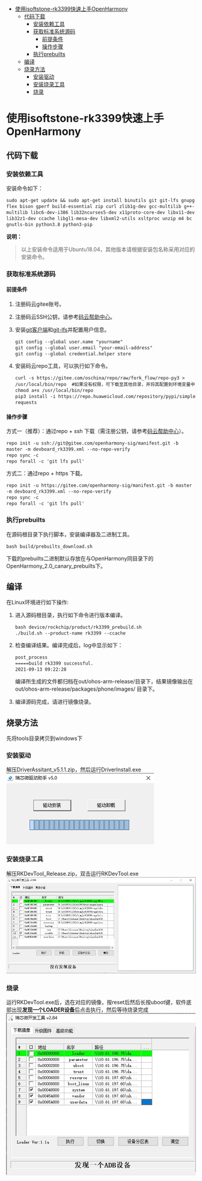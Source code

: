 - [使用isoftstone-rk3399快速上手OpenHarmony](#使用isoftstone-rk3399快速上手openharmony)
  - [代码下载](#代码下载)
    - [安装依赖工具](#安装依赖工具)
    - [获取标准系统源码](#获取标准系统源码)
      - [前提条件](#前提条件)
      - [操作步骤](#操作步骤)
    - [执行prebuilts](#执行prebuilts)
  - [编译](#编译)
  - [烧录方法](#烧录方法)
    - [安装驱动](#安装驱动)
    - [安装烧录工具](#安装烧录工具)
    - [烧录](#烧录)

# 使用isoftstone-rk3399快速上手OpenHarmony

## 代码下载
### 安装依赖工具

安装命令如下：

```
sudo apt-get update && sudo apt-get install binutils git git-lfs gnupg flex bison gperf build-essential zip curl zlib1g-dev gcc-multilib g++-multilib libc6-dev-i386 lib32ncurses5-dev x11proto-core-dev libx11-dev lib32z1-dev ccache libgl1-mesa-dev libxml2-utils xsltproc unzip m4 bc gnutls-bin python3.8 python3-pip
```
**说明：** 
>以上安装命令适用于Ubuntu18.04，其他版本请根据安装包名称采用对应的安装命令。

### 获取标准系统源码

#### 前提条件

1.  注册码云gitee账号。
2.  注册码云SSH公钥，请参考[码云帮助中心](https://gitee.com/help/articles/4191)。
3.  安装[git客户端](http://git-scm.com/book/zh/v2/%E8%B5%B7%E6%AD%A5-%E5%AE%89%E8%A3%85-Git)和[git-lfs](https://gitee.com/vcs-all-in-one/git-lfs?_from=gitee_search#downloading)并配置用户信息。

    ```
    git config --global user.name "yourname"
    git config --global user.email "your-email-address"
    git config --global credential.helper store
    ```

4.  安装码云repo工具，可以执行如下命令。

    ```
    curl -s https://gitee.com/oschina/repo/raw/fork_flow/repo-py3 > /usr/local/bin/repo  #如果没有权限，可下载至其他目录，并将其配置到环境变量中
    chmod a+x /usr/local/bin/repo
    pip3 install -i https://repo.huaweicloud.com/repository/pypi/simple requests
    ```


#### 操作步骤

方式一（推荐）：通过repo + ssh 下载（需注册公钥，请参考[码云帮助中心](https://gitee.com/help/articles/4191)）。

```
repo init -u ssh://git@gitee.com/openharmony-sig/manifest.git -b master -m devboard_rk3399.xml --no-repo-verify
repo sync -c
repo forall -c 'git lfs pull'
```

方式二：通过repo + https 下载。

```
repo init -u https://gitee.com/openharmony-sig/manifest.git -b master -m devboard_rk3399.xml --no-repo-verify
repo sync -c
repo forall -c 'git lfs pull'
```

### 执行prebuilts

在源码根目录下执行脚本，安装编译器及二进制工具。

```
bash build/prebuilts_download.sh
```

下载的prebuilts二进制默认存放在与OpenHarmony同目录下的OpenHarmony\_2.0\_canary\_prebuilts下。

## 编译

在Linux环境进行如下操作:

1.  进入源码根目录，执行如下命令进行版本编译。

    ```
    bash device/rockchip/product/rk3399_prebuild.sh
    ./build.sh --product-name rk3399 --ccache
    ```

2.  检查编译结果。编译完成后，log中显示如下：

    ```
    post_process
    =====build rk3399 successful.
    2021-09-13 09:22:28
    ```

    编译所生成的文件都归档在out/ohos-arm-release/目录下，结果镜像输出在 out/ohos-arm-release/packages/phone/images/ 目录下。


3.  编译源码完成，请进行镜像烧录。


## 烧录方法
先将tools目录拷贝到windows下
### 安装驱动
解压DriverAssitant_v5.1.1.zip，然后运行DriverInstall.exe
![驱动安装](./rk3399/tools/pictures/DriverAssitant.png)
### 安装烧录工具
解压RKDevTool_Release.zip，双击运行RKDevTool.exe
![](/rk3399/tools/pictures/FlashTool.png)
### 烧录
运行RKDevTool.exe后，选在对应的镜像，按reset后然后长按uboot键，软件底部出现**发现一个LOADER设备**后点击执行，然后等待烧录完成
![](/rk3399/tools/pictures/Dowanload.png)

